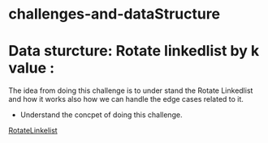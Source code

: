 # challenges-and-dataStructure
# Data sturcture: Rotate linkedlist by k value :
The idea from doing this challenge is to under stand the Rotate Linkedlist and how it works also how we can handle the edge cases
related to it.

- Understand the concpet of doing this challenge.
  
[RotateLinkelist](https://github.com/OmarAmjad310/challenges-and-dataStructure/blob/linkedlist-Merge-Sorted/Data%20Sturctures/Merged%20sort%20linkedlist/doc/megreSorted%20.png)
